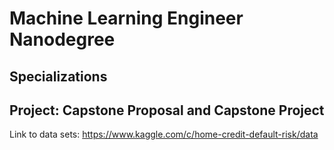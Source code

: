 # Machine Learning Engineer Nanodegree
## Specializations
## Project: Capstone Proposal and Capstone Project

Link to data sets:
https://www.kaggle.com/c/home-credit-default-risk/data
